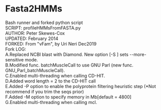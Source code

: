 # Fasta2HMMs

Bash runner and forked python script <br/>
SCRIPT:  profileHMMsFromFASTA.py <br/>
AUTHOR:  Peter Skewes-Cox <br/>
UPDATED:  February 2014 <br/>
FORKED: From "vFam", by Uri Neri Dec2019 <br/>
Fork LOG: <br/>
    A.Replaced NCBI blast with Diamond. New option [-S <bool>] sets --more-sensitive mode. <br/>
    B.Modified func. batchMuscleCall to use GNU Parl (new func. GNU_Parl_batchMuscleCall).  <br/>
    C.Enabled multi-threading when calling CD-HIT.  <br/>
    D.Added word length = 2 to the CD-HIT call <br/>
    E.Added -P option to enable the polyprotein filtering heuristic step (*Not recommend if you trim the seqs prior) <br/> 
    F.Added -M option to specify memory in Mb[default = 4800] <br/>
    G.Enabled multi-threading when calling mcl. <br/>
    
